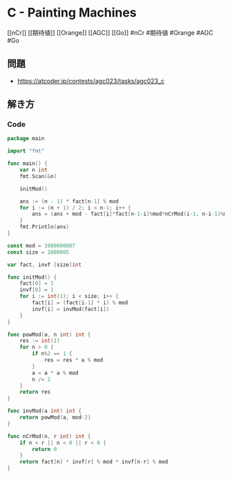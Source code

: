# C - Painting Machines
[[nCr]] [[期待値]] [[Orange]] [[AGC]] [[Go]]
#nCr #期待値 #Orange #AGC #Go 

## 問題
- https://atcoder.jp/contests/agc023/tasks/agc023_c

## 解き方
### Code
```go
package main

import "fmt"

func main() {
	var n int
	fmt.Scan(&n)

	initMod()

	ans := (n - 1) * fact[n-1] % mod
	for i := (n + 1) / 2; i < n-1; i++ {
		ans = (ans + mod - fact[i]*fact[n-1-i]%mod*nCrMod(i-1, n-i-1)%mod) % mod
	}
	fmt.Println(ans)
}

const mod = 1000000007
const size = 1000005

var fact, invf [size]int

func initMod() {
	fact[0] = 1
	invf[0] = 1
	for i := int(1); i < size; i++ {
		fact[i] = (fact[i-1] * i) % mod
		invf[i] = invMod(fact[i])
	}
}

func powMod(a, n int) int {
	res := int(1)
	for n > 0 {
		if n%2 == 1 {
			res = res * a % mod
		}
		a = a * a % mod
		n /= 2
	}
	return res
}

func invMod(a int) int {
	return powMod(a, mod-2)
}

func nCrMod(n, r int) int {
	if n < r || n < 0 || r < 0 {
		return 0
	}
	return fact[n] * invf[r] % mod * invf[n-r] % mod
}
```